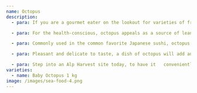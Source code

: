 ```yaml
---
name: Octopus
description:
  - para: If you are a gourmet eater on the lookout for varieties of fresh seafood, Alp Harvest 	presents to you a stunning choice of octopus.

  - para: For the health-conscious, octopus appeals as a source of lean protein, low fat and carbohydrates. Its nutritional value is high, as a source of vitamin B3, B12, potassium, selenium and phosphorus.

  - para: Commonly used in the common favorite Japanese sushi, octopus is also the seafood of choice in Mediterranean cuisine.

  - para: Pleasant and delicate to taste, a dish of octopus will add an exotic spark to amaze your family and guests.

  - para: Step into an Alp Harvest site today, to have it	conveniently delivered home!
varieties:
  - name: Baby Octopus 1 kg
image: /images/sea-food-4.png
---
```

